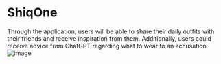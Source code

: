 # ShiqOne
Through the application, users will be able to share their daily outfits with their friends and receive inspiration from them.  Additionally, users could receive advice from ChatGPT regarding what to wear to an accusation. 
![image](https://github.com/user-attachments/assets/f71e3494-806d-48b5-a14f-3d7b298f4796)
